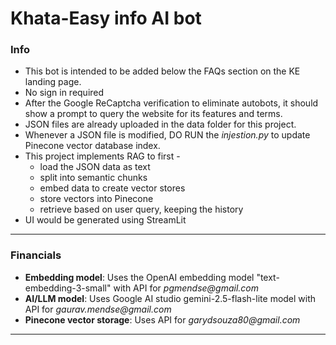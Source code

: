 # Khata-Easy info AI bot

### Info
- This bot is intended to be added below the FAQs section on the KE landing page.
- No sign in required
- After the Google ReCaptcha verification to eliminate autobots, it should show a prompt to query the website for its features and terms.
- JSON files are already uploaded in the data folder for this project.
- Whenever a JSON file is modified, DO RUN the _injestion.py_ to update Pinecone vector database index.
- This project implements RAG to first -
  - load the JSON data as text
  - split into semantic chunks
  - embed data to create vector stores
  - store vectors into Pinecone
  - retrieve based on user query, keeping the history
- UI would be generated using StreamLit
---
### Financials
- **Embedding model**: Uses the OpenAI embedding model "text-embedding-3-small" with API for _pgmendse@gmail.com_
- **AI/LLM model**: Uses Google AI studio gemini-2.5-flash-lite model with API for _gaurav.mendse@gmail.com_
- **Pinecone vector storage**: Uses API for _garydsouza80@gmail.com_
---
